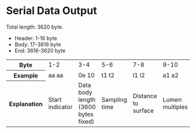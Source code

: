 # Serial Data Output 

Total length: 3620 byte. 
- Header: 1-16 byte
- Body: 17-3616 byte
- End: 3616-3620 byte

<table>
  <tr>
    <th>Byte</th>
    <td>1-2</td>
    <td>3-4</td>
    <td>5-6</td>
    <td>7-8</td>
    <td>9-10</td>
    <td>11-12</td>
     <td>13-14</td>
     <td>15-16</td>
  </tr>
  <tr>
    <th>Example</th>
    <td>aa aa</td>
    <td>0e 10</td>
    <td>t1 t2</td>
    <td>l1 l2</td>
    <td>a1 a2</td>
    <td>b1 b2</td>
     <td>c1 c2</td>
     <td>56 80</td>
  </tr>
  <tr>
    <th>Explanation</th>
    <td>Start indicator</td>
    <td>Data body length (3600 bytes fixed) </td>
    <td>Sampling time</td>
    <td>Distance to surface</td>
    <td>Lumen multiples</td>
    <td>Lux multiples</td>
    <td>Candela multiples</td>
    <td>Version</td>
  </tr>
</table>
